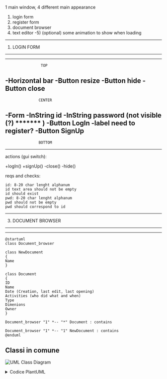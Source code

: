 1 main window, 4 different main appearance

1) login form
2) register form
3) document browser
4) text editor
-5) (optional) some animation to show when loading

------------------------------------------------
1) LOGIN FORM
------------------------------------------------
------------------------------------------------
                    TOP
-Horizontal bar
  -Button resize
  -Button hide
  -Button close
------------------------------------------------
                   CENTER
-Form
  -InString id
  -InString password (not visible (?) ******* )
  -Button LogIn
  -label need to register?
  -Button SignUp
------------------------------------------------
                   BOTTOM

------------------------------------------------
actions (gui switch):

  +logIn()
  +signUp()
  -close()
  -hide()
   
reqs and checks:

    id: 8-20 char lenght alphanum
    id text area should not be empty
    id should exist
    pwd: 8-20 char lenght alphanum
    pwd should not be empty
    pwd should correspond to id
    
------------------------------------------------
3) DOCUMENT BROWSER
------------------------------------------------
------------------------------------------------
```plantuml
@startuml
class Document_browser

class NewDocument
{
Name
}

class Document
{
ID
Name
Date (Creation, last edit, last opening)
Activities (who did what and when)
Type
Dimenions
Owner
}

Document_browser "1" *-- "*" Document : contains

Document_browser "1" *-- "1" NewDocument : contains
@enduml
```
    
    
## Classi in comune

![UML Class Diagram](http://www.plantuml.com/plantuml/png/ZO-_QiCm4CPtFSMD3iOl84B8LEZGeTHxKAMB8z0VLtSoDQNlNibMyPhjlk_G_Nww4gl4sJkXdIA2ZzL_HWS_Oe2RDRBbLrEpVYG9-g5I3NCa2SH6oWKrntIsWIz2z11dJAeK-v8usJ1r9z0n48jVqJZ_Tmkf1-qi1jvuDh3eDqYBsvjcDGo7JxlpXaHgmbtOqoH1XRNElCue0KFspqkzPynu7Y_xjRkzn_R5hxhO2AsW8eZcvZFZT-trqXPwARG9kJj96CiuP-x6CY_HcWFqObrLBiKLWydU_G40)

<details>
<summary> Codice PlantUML </summary>
@startuml
class mainWindow {
- _closeBtn: button
- _hideBtn: button
- _resizeBtn: button
}

class loginForm {
- _id: QLineEdit
- _pwd: QLineEdit
- _loginBtn: button
- _needToRegister: QLabel
- _signUpFormBtn: button
}


class signupForm {
- _id: QLineEdit
- _email: QLineEdit
- _confirmEmail: QLineEdit
- _pwd: QLineEdit
- _confirmPassword: QLineEdit
- _name: QLineEdit
- _surname: QLineEdit
- _ageYYYYMMDD: QCalendarWidget
- _sex: QRadioButton
- _signupBtn: button
- _loginFormBtn: button
- _alreadyRegistered: QLabel
}
</details>
